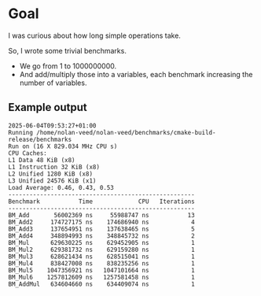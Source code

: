 # Goal

I was curious about how long simple operations take.

So, I wrote some trivial benchmarks.
* We go from 1 to 1000000000.
* And add/multiply those into a variables, each benchmark increasing the number of variables.

## Example output

    2025-06-04T09:53:27+01:00
    Running /home/nolan-veed/nolan-veed/benchmarks/cmake-build-release/benchmarks
    Run on (16 X 829.034 MHz CPU s)
    CPU Caches:
    L1 Data 48 KiB (x8)
    L1 Instruction 32 KiB (x8)
    L2 Unified 1280 KiB (x8)
    L3 Unified 24576 KiB (x1)
    Load Average: 0.46, 0.43, 0.53
    -----------------------------------------------------
    Benchmark           Time             CPU   Iterations
    -----------------------------------------------------
    BM_Add       56002369 ns     55988747 ns           13
    BM_Add2     174727175 ns    174686940 ns            4
    BM_Add3     137654951 ns    137638465 ns            5
    BM_Add4     348894993 ns    348845732 ns            2
    BM_Mul      629630225 ns    629452905 ns            1
    BM_Mul2     629381732 ns    629159280 ns            1
    BM_Mul3     628621434 ns    628515041 ns            1
    BM_Mul4     838427008 ns    838235256 ns            1
    BM_Mul5    1047356921 ns   1047101664 ns            1
    BM_Mul6    1257812609 ns   1257581458 ns            1
    BM_AddMul   634604660 ns    634409074 ns            1
